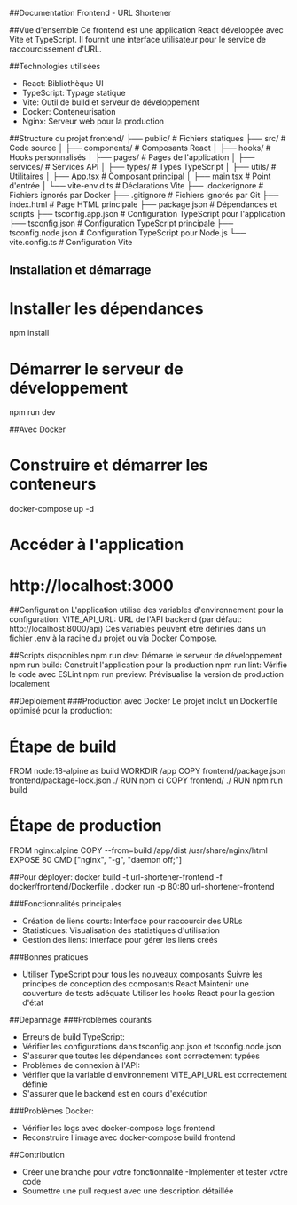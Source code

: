 ##Documentation Frontend - URL Shortener

##Vue d'ensemble
  Ce frontend est une application React développée avec Vite et TypeScript. Il fournit une interface utilisateur pour le service de raccourcissement d'URL.

##Technologies utilisées
- React: Bibliothèque UI
- TypeScript: Typage statique
- Vite: Outil de build et serveur de développement
- Docker: Conteneurisation
- Nginx: Serveur web pour la production

##Structure du projet
frontend/
├── public/              # Fichiers statiques
├── src/                 # Code source
│   ├── components/      # Composants React
│   ├── hooks/           # Hooks personnalisés
│   ├── pages/           # Pages de l'application
│   ├── services/        # Services API
│   ├── types/           # Types TypeScript
│   ├── utils/           # Utilitaires
│   ├── App.tsx          # Composant principal
│   ├── main.tsx         # Point d'entrée
│   └── vite-env.d.ts    # Déclarations Vite
├── .dockerignore        # Fichiers ignorés par Docker
├── .gitignore           # Fichiers ignorés par Git
├── index.html           # Page HTML principale
├── package.json         # Dépendances et scripts
├── tsconfig.app.json    # Configuration TypeScript pour l'application
├── tsconfig.json        # Configuration TypeScript principale
├── tsconfig.node.json   # Configuration TypeScript pour Node.js
└── vite.config.ts       # Configuration Vite


## Installation et démarrage
# Installer les dépendances
npm install

# Démarrer le serveur de développement
npm run dev

##Avec Docker
# Construire et démarrer les conteneurs
docker-compose up -d

# Accéder à l'application
# http://localhost:3000

##Configuration
L'application utilise des variables d'environnement pour la configuration:
VITE_API_URL: URL de l'API backend (par défaut: http://localhost:8000/api)
Ces variables peuvent être définies dans un fichier .env à la racine du projet ou via Docker Compose.

##Scripts disponibles
npm run dev: Démarre le serveur de développement
npm run build: Construit l'application pour la production
npm run lint: Vérifie le code avec ESLint
npm run preview: Prévisualise la version de production localement

##Déploiement
###Production avec Docker
Le projet inclut un Dockerfile optimisé pour la production:
# Étape de build
FROM node:18-alpine as build
WORKDIR /app
COPY frontend/package.json frontend/package-lock.json ./
RUN npm ci
COPY frontend/ ./
RUN npm run build

# Étape de production
FROM nginx:alpine
COPY --from=build /app/dist /usr/share/nginx/html
EXPOSE 80
CMD ["nginx", "-g", "daemon off;"]

##Pour déployer:
docker build -t url-shortener-frontend -f docker/frontend/Dockerfile .
docker run -p 80:80 url-shortener-frontend

###Fonctionnalités principales
- Création de liens courts: Interface pour raccourcir des URLs
- Statistiques: Visualisation des statistiques d'utilisation
- Gestion des liens: Interface pour gérer les liens créés

###Bonnes pratiques
- Utiliser TypeScript pour tous les nouveaux composants
Suivre les principes de conception des composants React
Maintenir une couverture de tests adéquate
Utiliser les hooks React pour la gestion d'état

##Dépannage
###Problèmes courants
- Erreurs de build TypeScript:
- Vérifier les configurations dans tsconfig.app.json et tsconfig.node.json
- S'assurer que toutes les dépendances sont correctement typées
- Problèmes de connexion à l'API:
- Vérifier que la variable d'environnement VITE_API_URL est correctement définie
- S'assurer que le backend est en cours d'exécution

###Problèmes Docker:
- Vérifier les logs avec docker-compose logs frontend
- Reconstruire l'image avec docker-compose build frontend

##Contribution
- Créer une branche pour votre fonctionnalité
-Implémenter et tester votre code
- Soumettre une pull request avec une description détaillée

